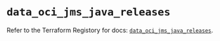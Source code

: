 # `data_oci_jms_java_releases`

Refer to the Terraform Registory for docs: [`data_oci_jms_java_releases`](https://registry.terraform.io/providers/oracle/oci/6.18.0/docs/data-sources/jms_java_releases).
